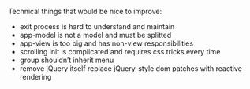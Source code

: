 Technical things that would be nice to improve:

- exit process is hard to understand and maintain
- app-model is not a model and must be splitted
- app-view is too big and has non-view responsibilities
- scrolling init is complicated and requires css tricks every time
- group shouldn’t inherit menu
- remove jQuery itself replace jQuery-style dom patches with reactive rendering